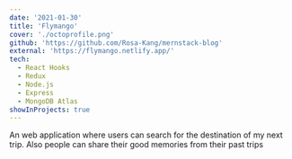 ```yaml
---
date: '2021-01-30'
title: 'Flymango'
cover: './octoprofile.png'
github: 'https://github.com/Rosa-Kang/mernstack-blog'
external: 'https://flymango.netlify.app/'
tech:
  - React Hooks
  - Redux
  - Node.js
  - Express
  - MongoDB Atlas
showInProjects: true
---
```


An web application where users can search for the destination of my next trip. Also people can share their good memories from their past trips
